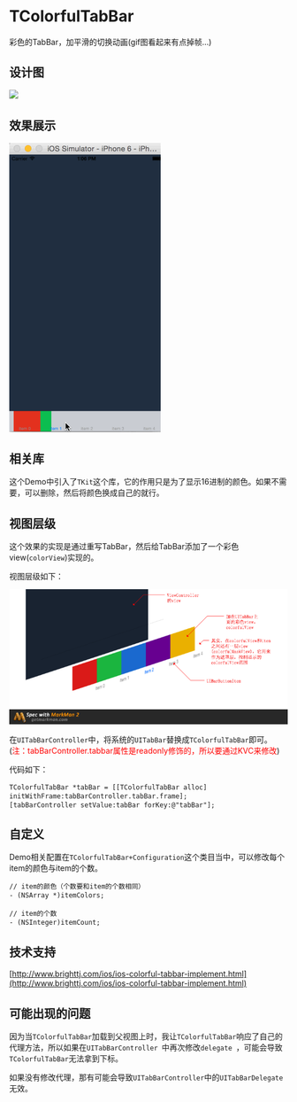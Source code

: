 # TColorfulTabBar

彩色的TabBar，加平滑的切换动画(gif图看起来有点掉帧...)

## 设计图

![](./README-IMAGES/ColorfulTabBarDesign.gif)

## 效果展示

![](./README-IMAGES/result.gif)

## 相关库

这个Demo中引入了`TKit`这个库，它的作用只是为了显示16进制的颜色。如果不需要，可以删除，然后将颜色换成自己的就行。

## 视图层级

这个效果的实现是通过重写TabBar，然后给TabBar添加了一个彩色view(`colorView`)实现的。

视图层级如下：

![](./README-IMAGES/ViewHierarchy.png)

在`UITabBarController`中，将系统的`UITabBar`替换成`TColorfulTabBar`即可。(<font color = red>注：tabBarController.tabbar属性是readonly修饰的，所以要通过KVC来修改</font>)

代码如下：

```objc
TColorfulTabBar *tabBar = [[TColorfulTabBar alloc] initWithFrame:tabBarController.tabBar.frame];
[tabBarController setValue:tabBar forKey:@"tabBar"];
```

## 自定义

Demo相关配置在`TColorfulTabBar+Configuration`这个类目当中，可以修改每个item的颜色与item的个数。

```objc
// item的颜色（个数要和item的个数相同）
- (NSArray *)itemColors;

// item的个数
- (NSInteger)itemCount;
```

## 技术支持

[http://www.brighttj.com/ios/ios-colorful-tabbar-implement.html](http://www.brighttj.com/ios/ios-colorful-tabbar-implement.html)

## 可能出现的问题

因为当`TColorfulTabBar`加载到父视图上时，我让`TColorfulTabBar`响应了自己的代理方法，所以如果在`UITabBarController `中再次修改`delegate `，可能会导致`TColorfulTabBar`无法拿到下标。

如果没有修改代理，那有可能会导致`UITabBarController`中的`UITabBarDelegate`无效。
